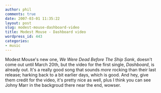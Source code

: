 ```yaml
---
author: phil
comments: true
date: 2007-03-01 11:35:22
layout: post
slug: modest-mouse-dashboard-video
title: Modest Mouse - Dashboard video
wordpress_id: 443
categories:
- music
---
```


Modest Mouse's new one, _We Were Dead Before The Ship Sank_, doesn't come out until March 20th, but the video for the first single, _Dashboard_, is already out.  It's a really good song that sounds *more* rocking than their last release; harking back to a bit earlier days, which is good.  And hey, give them credit for the video, it's pretty nice as well, plus I think you can see Johny Marr in the backgroud there near the end, wowser.







